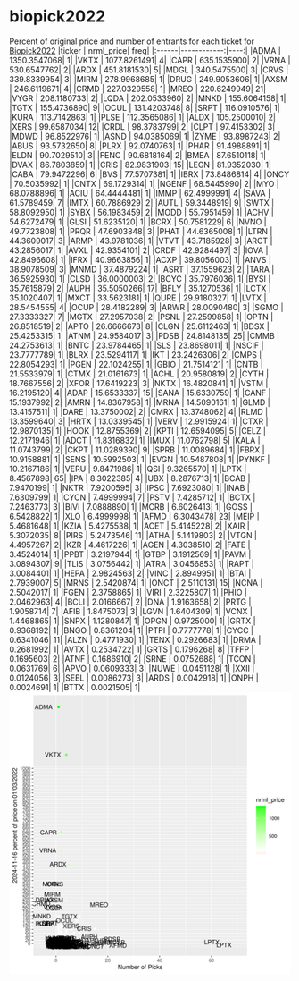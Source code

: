 # biopick2022
Percent of original price and number of entrants for each ticket for [Biopick2022](https://twitter.com/hashtag/Biopick2022)
|ticker |   nrml_price| freq|
|:------|------------:|----:|
|ADMA   | 1350.3547068|    1|
|VKTX   | 1077.8261491|    4|
|CAPR   |  635.1535900|    2|
|VRNA   |  530.6547762|    2|
|ARDX   |  451.8181530|    5|
|MDGL   |  340.5475500|    3|
|CRVS   |  339.8339954|    3|
|MIRM   |  278.9968685|    1|
|DRUG   |  249.9053606|    1|
|AXSM   |  246.6119671|    4|
|CRMD   |  227.0329558|    1|
|MREO   |  220.6249949|   21|
|VYGR   |  208.1180733|    2|
|LQDA   |  202.0533960|    2|
|MNKD   |  155.6064158|    1|
|TGTX   |  155.4736890|    9|
|OCUL   |  131.4203748|    8|
|SRPT   |  116.0910576|    1|
|KURA   |  113.7142863|    1|
|PLSE   |  112.3565086|    1|
|ALDX   |  105.2500010|    2|
|XERS   |   99.6587034|   12|
|CRDL   |   98.3783799|    2|
|CLPT   |   97.4153302|    3|
|MDWD   |   96.8522976|    1|
|ASND   |   94.0385069|    1|
|ZYME   |   93.8987243|    2|
|ABUS   |   93.5732650|    8|
|PLRX   |   92.0740763|    1|
|PHAR   |   91.4988891|    1|
|ELDN   |   90.7029510|    3|
|FENC   |   90.6818164|    2|
|BMEA   |   87.6510118|    1|
|DVAX   |   86.7803859|    1|
|CRIS   |   82.9831903|   15|
|LEGN   |   81.9352030|    1|
|CABA   |   79.9472296|    6|
|BVS    |   77.5707381|    1|
|IBRX   |   73.8486814|    4|
|ONCY   |   70.5035992|    1|
|CNTX   |   69.1729314|    1|
|NGENF  |   68.5445990|    2|
|MYO    |   68.0788896|    1|
|ACIU   |   64.4444481|    1|
|IMMP   |   62.4999991|    4|
|SAVA   |   61.5789459|    7|
|IMTX   |   60.7886929|    2|
|AUTL   |   59.3448919|    9|
|SWTX   |   58.8092950|    1|
|SYBX   |   56.1983459|    2|
|MODD   |   55.7951459|    1|
|ACHV   |   54.6272479|    1|
|GLSI   |   51.6235120|    1|
|BCRX   |   50.7581229|    6|
|NVNO   |   49.7723808|    1|
|PRQR   |   47.6903848|    3|
|PHAT   |   44.6365008|    1|
|LTRN   |   44.3609017|    3|
|ARMP   |   43.9781036|    1|
|VTVT   |   43.7185928|    3|
|ARCT   |   43.2856017|    1|
|AVXL   |   42.9354101|    2|
|CRDF   |   42.9284497|    3|
|IOVA   |   42.8496608|    1|
|IFRX   |   40.9663856|    1|
|ACXP   |   39.8056003|    1|
|ANVS   |   38.9078509|    3|
|MNMD   |   37.4879224|    1|
|ASRT   |   37.1559623|    2|
|TARA   |   36.5925930|    1|
|CLSD   |   36.0000003|    2|
|BCYC   |   35.7976036|    1|
|BYSI   |   35.7615879|    2|
|AUPH   |   35.5050266|   17|
|BFLY   |   35.1270536|    1|
|LCTX   |   35.1020407|    1|
|MXCT   |   33.5623181|    1|
|QURE   |   29.9180327|    1|
|LVTX   |   28.5454555|    4|
|OCUP   |   28.4182289|    3|
|ARWR   |   28.0090480|    3|
|SGMO   |   27.3333327|    7|
|MGTX   |   27.2957038|    2|
|PSNL   |   27.2599858|    1|
|OPTN   |   26.8518519|    2|
|APTO   |   26.6666673|    8|
|CLGN   |   25.6112463|    1|
|BDSX   |   25.4253315|    1|
|ATNM   |   24.9584017|    3|
|PDSB   |   24.8148135|   25|
|CMMB   |   24.2753613|    1|
|BNTC   |   23.9784465|    1|
|SLS    |   23.8698011|    1|
|NSCIF  |   23.7777789|    1|
|BLRX   |   23.5294117|    1|
|IKT    |   23.2426306|    2|
|CMPS   |   22.8054293|    1|
|PGEN   |   22.1024255|    1|
|GBIO   |   21.7514121|    1|
|CNTB   |   21.5533979|    1|
|CTMX   |   21.0161673|    1|
|ACHL   |   20.9580819|    2|
|CYTH   |   18.7667556|    2|
|XFOR   |   17.6419223|    3|
|NKTX   |   16.4820841|    1|
|VSTM   |   16.2195120|    4|
|ADAP   |   15.6533337|   15|
|SANA   |   15.6330759|    1|
|CANF   |   15.1937992|    2|
|AMRN   |   14.8367958|    1|
|MRNA   |   14.5090161|    1|
|GLMD   |   13.4157511|    1|
|DARE   |   13.3750002|    2|
|CMRX   |   13.3748062|    4|
|RLMD   |   13.3599640|    3|
|HRTX   |   13.0339545|    1|
|VERV   |   12.9915924|    1|
|CTXR   |   12.9870135|    1|
|HOOK   |   12.8755369|    2|
|KPTI   |   12.6594095|    5|
|CELZ   |   12.2171946|    1|
|ADCT   |   11.8316832|    1|
|IMUX   |   11.0762798|    5|
|KALA   |   11.0743799|    2|
|CKPT   |   11.0289390|    9|
|SPRB   |   11.0089684|    1|
|FBRX   |   10.9158881|    1|
|SENS   |   10.5992503|    1|
|EVGN   |   10.5487808|    1|
|PYNKF  |   10.2167186|    1|
|VERU   |    9.8471986|    1|
|QSI    |    9.3265570|    1|
|LPTX   |    8.4567898|   65|
|IPA    |    8.3022385|    4|
|UBX    |    8.2876713|    1|
|BCAB   |    7.9470199|    1|
|NKTR   |    7.9200595|    3|
|IPSC   |    7.6923080|    1|
|INAB   |    7.6309799|    1|
|CYCN   |    7.4999994|    7|
|PSTV   |    7.4285712|    1|
|BCTX   |    7.2463773|    3|
|BIVI   |    7.0888890|    1|
|MCRB   |    6.6026413|    1|
|GOSS   |    6.5428822|    1|
|XLO    |    6.4999998|    1|
|AFMD   |    6.3043478|   23|
|MEIP   |    5.4681648|    1|
|KZIA   |    5.4275538|    1|
|ACET   |    5.4145228|    2|
|XAIR   |    5.3072035|    8|
|PIRS   |    5.2473546|   11|
|ATHA   |    5.1419803|    2|
|VTGN   |    4.4957267|    2|
|KZR    |    4.4617226|    1|
|AGEN   |    4.3038510|    2|
|FATE   |    3.4524014|    1|
|PPBT   |    3.2197944|    1|
|GTBP   |    3.1912569|    1|
|PAVM   |    3.0894307|    9|
|TLIS   |    3.0756442|    1|
|ATRA   |    3.0456853|    1|
|RAPT   |    3.0084401|    1|
|HEPA   |    2.9824563|    2|
|VINC   |    2.8949951|    1|
|BTAI   |    2.7939007|    5|
|MRNS   |    2.5420874|    1|
|ONCT   |    2.5110131|   15|
|NCNA   |    2.5042017|    1|
|FGEN   |    2.3758865|    1|
|VIRI   |    2.3225807|    1|
|PHIO   |    2.0462963|    4|
|BCLI   |    2.0166667|    2|
|DNA    |    1.9163658|    2|
|PRTG   |    1.9058714|    7|
|AFIB   |    1.8475073|    3|
|LGVN   |    1.6404309|    1|
|VCNX   |    1.4468865|    1|
|SNPX   |    1.1280847|    1|
|OPGN   |    0.9725000|    1|
|GRTX   |    0.9368192|    1|
|BNGO   |    0.8361204|    1|
|PTPI   |    0.7777778|    1|
|CYCC   |    0.6341046|   11|
|ALZN   |    0.4771930|    1|
|TENX   |    0.2926683|    1|
|DRMA   |    0.2681992|    1|
|AVTX   |    0.2534722|    1|
|GRTS   |    0.1796268|    8|
|TFFP   |    0.1695603|    2|
|ATNF   |    0.1686910|    2|
|SRNE   |    0.0752688|    1|
|TCON   |    0.0631769|    6|
|APVO   |    0.0609333|    3|
|NUWE   |    0.0451128|    1|
|XXII   |    0.0124056|    3|
|SEEL   |    0.0086273|    3|
|ARDS   |    0.0042918|    1|
|ONPH   |    0.0024691|    1|
|BTTX   |    0.0021505|    1|
![retvspicks](biopicks.png?raw=true)
